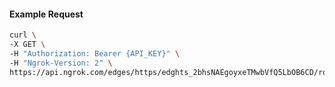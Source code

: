 <!-- Code generated for API Clients. DO NOT EDIT. -->

#### Example Request

```bash
curl \
-X GET \
-H "Authorization: Bearer {API_KEY}" \
-H "Ngrok-Version: 2" \
https://api.ngrok.com/edges/https/edghts_2bhsNAEgoyxeTMwbVfQ5LbOB6CD/routes/edghtsrt_2bhsND1dRgeHinLfsXZPGD3vMUu/user_agent_filter
```
